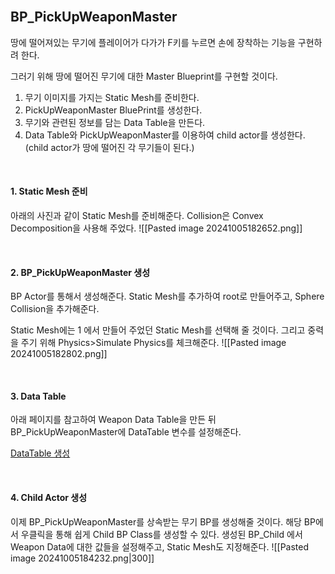 <br>

## BP_PickUpWeaponMaster
땅에 떨어져있는 무기에 플레이어가 다가가 F키를 누르면 손에 장착하는 기능을 구현하려 한다. 

그러기 위해 땅에 떨어진 무기에 대한 Master Blueprint를 구현할 것이다.

1. 무기 이미지를 가지는 Static Mesh를 준비한다.
2. PickUpWeaponMaster BluePrint를 생성한다.
3. 무기와 관련된 정보를 담는 Data Table을 만든다.
4. Data Table와 PickUpWeaponMaster를 이용하여 child actor를 생성한다. (child actor가 땅에 떨어진 각 무기들이 된다.)

<br>

#### 1. Static Mesh 준비
아래의 사진과 같이 Static Mesh를 준비해준다. Collision은 Convex Decomposition을 사용해 주었다.
![[Pasted image 20241005182652.png]]

<br>

#### 2. BP_PickUpWeaponMaster 생성
BP Actor를 통해서 생성해준다. Static Mesh를 추가하여 root로 만들어주고, Sphere Collision을 추가해준다. 

Static Mesh에는 1 에서 만들어 주었던 Static Mesh를 선택해 줄 것이다. 그리고 중력을 주기 위해 Physics>Simulate Physics를 체크해준다.
![[Pasted image 20241005182802.png]]

<br>

#### 3. Data Table
아래 페이지를 참고하여 Weapon Data Table을 만든 뒤 BP_PickUpWeaponMaster에 DataTable 변수를 설정해준다.

[DataTable 생성](Data%20Table.md)

<br>

#### 4. Child Actor 생성
이제 BP_PickUpWeaponMaster를 상속받는 무기 BP를 생성해줄 것이다. 해당 BP에서 우클릭을 통해 쉽게 Child BP Class를 생성할 수 있다. 생성된 BP_Child 에서 Weapon Data에 대한 값들을 설정해주고, Static Mesh도 지정해준다.
![[Pasted image 20241005184232.png|300]]
